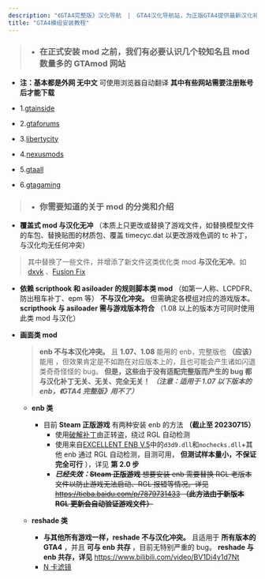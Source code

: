 ```yaml
---
description: "《GTA4完整版》汉化导航　|　GTA4汉化导航站，为正版GTA4提供最新汉化补丁"
title: "GTA4模组安装教程"
---
```


> - ### 在正式安装 mod 之前，我们有必要认识几个较知名且 mod 数量多的 GTAmod 网站

- **注：基本都是外网 无中文** 可使用浏览器自动翻译 **其中有些网站需要注册账号后才能下载**

- 1.[gtainside](https://www.gtainside.com/en/gta4mods)
- 2.[gtaforums](https://gtaforums.com/forum/311-mod-showroom/)
- 3.[libertycity](https://libertycity.net/files/gta-4/)
- 4.[nexusmods](https://www.nexusmods.com/gta4)
- 5.[gtaall](https://www.gtaall.com/gta-4/)
- 6.[gtagaming](https://gtagaming.com)

> - ### 你需要知道的关于 mod 的分类和介绍

- **覆盖式 mod 与汉化无冲** （本质上只更改或替换了游戏文件，如替换模型文件的车包、替换贴图的材质包、覆盖 timecyc.dat 以更改游戏色调的 tc 补丁，与汉化均无任何冲突）

> 其中替换了一些文件，并增添了新文件这类优化类 mod **与汉化无冲**。如[dxvk](https://wwi.lanzoup.com/b07xe74sj) 、[Fusion Fix](https://wwi.lanzoup.com/b07xe74sj)

- **依赖 scripthook 和 asiloader 的规则脚本类 mod** （如第一人称、LCPDFR、防出租车补丁、epm 等） **不与汉化冲突。** 但需确定各模组对应的游戏版本。**scripthook 与 asiloader 需与游戏版本符合**
  （1.08 以上的版本方可同时使用此类 mod 与汉化）
- **画面类 mod**

  > **enb 不与本汉化冲突。** 且 **1.07、1.08** 能用的 enb，完整版也 **（应该）** 能用 ，但效果肯定是不如跑在对应版本上的，且也可能会产生诸如闪退类奇奇怪怪的 bug。 **但是，这些由于没有适配完整版而产生的 bug 都与汉化补丁无关、无关、完全无关！** **_（注意：适用于 1.07 以下版本的 enb，《GTA4 完整版》用不了）_**

  - **enb 类**

    - 目前 **Steam 正版游戏** 有两种安装 enb 的方法 **（截止至 20230715）**
      - 使用[破解补丁](https://wwi.lanzoup.com/b07xe74sj)由正转盗，绕过 RGL 自动检测
      - 使用来自[EXCELLENT ENB V.5](https://www.nexusmods.com/gta4/mods/145)中的`d3d9.dll`和`nochecks.dll`+其他 enb 通过 RGL 自动检测，目测可用， **但测试样本量小，不保证完全可行** ），详见 **第 2.0 步**
      - **_已经失效：_**~~**Steam 正版游戏** 想要安装 enb 需要替换 RGL 老版本文件以防止游戏无法启动、RGL 报错等情况。详见 https://tieba.baidu.com/p/7879731433 **（此方法由于新版本 RGL 更新会自动验证游戏文件）**~~

  - **reshade 类**

    - **与其他所有游戏一样，reshade 不与汉化冲突。** 且适用于 **所有版本的 GTA4** ，并且 **可与 enb 共存** ，目前无特别严重的 bug。
      **reshade 与 enb 共存，详见** https://www.bilibili.com/video/BV1Di4y1d7Nt
    - [N 卡滤镜](https://www.bilibili.com/video/BV1DG4y1i7Lu)
